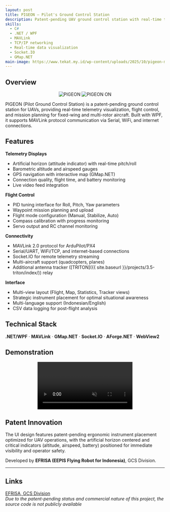 ```yaml
---
layout: post
title: PIGEON — Pilot's Ground Control Station
description: Patent-pending UAV ground control station with real-time telemetry and multi-protocol support
skills:
  - C#
  - .NET / WPF
  - MAVLink
  - TCP/IP networking
  - Real-time data visualization
  - Socket.IO
  - GMap.NET
main-image: https://www.tekat.my.id/wp-content/uploads/2025/10/pigeon-main-on.png.webp
---
```


## Overview

<div style="text-align:center">
  <img data-src="https://www.tekat.my.id/wp-content/uploads/2025/10/pigeon-main.png.webp" alt="PIGEON" style="max-height: 400px; max-width: 45%"/>
  <img data-src="https://www.tekat.my.id/wp-content/uploads/2025/10/pigeon-main-on.png.webp" alt="PIGEON ON" style="max-height: 400px; max-width: 45%"/>
</div>

PIGEON (Pilot Ground Control Station) is a patent-pending ground control station for UAVs, providing real-time telemetry visualization, flight control, and mission planning for fixed-wing and multi-rotor aircraft. Built with WPF, it supports MAVLink protocol communication via Serial, WiFi, and internet connections.

## Features

**Telemetry Displays**
- Artificial horizon (attitude indicator) with real-time pitch/roll
- Barometric altitude and airspeed gauges
- GPS navigation with interactive map (GMap.NET)
- Connection quality, flight time, and battery monitoring
- Live video feed integration

**Flight Control**
- PID tuning interface for Roll, Pitch, Yaw parameters
- Waypoint mission planning and upload
- Flight mode configuration (Manual, Stabilize, Auto)
- Compass calibration with progress monitoring
- Servo output and RC channel monitoring

**Connectivity**
- MAVLink 2.0 protocol for ArduPilot/PX4
- Serial/UART, WiFi/TCP, and internet-based connections
- Socket.IO for remote telemetry streaming
- Multi-aircraft support (quadcopters, planes)
- Additional antenna tracker ([TRITON]({{ site.baseurl }}/projects/3.5-triton/index/)) relay

**Interface**
- Multi-view layout (Flight, Map, Statistics, Tracker views)
- Strategic instrument placement for optimal situational awareness
- Multi-language support (Indonesian/English)
- CSV data logging for post-flight analysis

## Technical Stack

**.NET/WPF** · **MAVLink** · **GMap.NET** · **Socket.IO** · **AForge.NET** · **WebView2**

## Demonstration

<div style="text-align:center">
  <video data-src="https://www.tekat.my.id/wp-content/uploads/2025/10/pigeon-demo-irl.webm" autoplay muted loop style="max-height: 400px; max-width: 100%"></video>
</div>

## Patent Innovation

The UI design features patent-pending ergonomic instrument placement optimized for UAV operations, with the artificial horizon centered and critical indicators (altitude, airspeed, battery) positioned for immediate visibility and operator safety.

Developed by **EFRISA (EEPIS Flying Robot for Indonesia)**, GCS Division.

---

## Links

[EFRISA, GCS Division](https://github.com/gcsefrisa/)  
_Due to the patent-pending status and commercial nature of this project, the source code is not publicly available_
